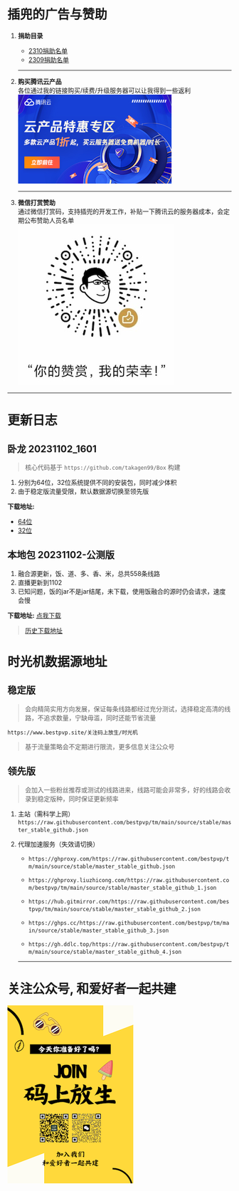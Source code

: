 <!--
 * @Author: bestpvp bestpvp@sina.com
 * @Date: 2023-09-12 15:56:58
 * @LastEditors: bestpvp bestpvp@sina.com
 * @LastEditTime: 2023-10-13 23:06:07
 * @FilePath: /tm/README.md
 * @Description: 这是默认设置,请设置`customMade`, 打开koroFileHeader查看配置 进行设置: https://github.com/OBKoro1/koro1FileHeader/wiki/%E9%85%8D%E7%BD%AE
-->
# 插兜的广告与赞助

1. **捐助目录**

    - [2310捐助名单](./donate/2310.md)
    - [2309捐助名单](./donate/2309.md)

    ***

2. **购买腾讯云产品**  
各位通过我的链接购买/续费/升级服务器可以让我得到一些返利  
[![支持插兜](./img/腾讯云邀请.jpg "支持插兜")](https://curl.qcloud.com/sjfCjc8D)

    ***

3. **微信打赏赞助**  
通过微信打赏码，支持插兜的开发工作，补贴一下腾讯云的服务器成本，会定期公布赞助人员名单  
![支持插兜](./img/打赏码.jpg "支持插兜")

***

# 更新日志

## 卧龙 20231102_1601

> 核心代码基于 ``https://github.com/takagen99/Box`` 构建

1. 分别为64位，32位系统提供不同的安装包，同时减少体积
2. 由于稳定版流量受限，默认数据源切换至领先版

**下载地址:**

- [64位](release/tm_wolong_64位_V1.0.20231102_1601.apk)
- [32位](release/tm_wolong_32位_V1.0.20231102_1601.apk)

## 本地包 20231102-公测版

1. 融合源更新，饭、道、多、香、米，总共558条线路
2. 直播更新到1102
3. 已知问题，饭的jar不是jar结尾，未下载，使用饭融合的源时仍会请求，速度会慢

**下载地址:** [点我下载](release/20231102-公测版.zip)

> [历史下载地址](https://github.com/bestpvp/tm/tree/main/release)

# 时光机数据源地址

## 稳定版

> 会向精简实用方向发展，保证每条线路都经过充分测试，选择稳定高清的线路，不追求数量，宁缺毋滥，同时还能节省流量

``https://www.bestpvp.site/关注码上放生/时光机``

> 基于流量策略会不定期进行限流，更多信息关注公众号

## 领先版

> 会加入一些粉丝推荐或测试的线路进来，线路可能会非常多，好的线路会收录到稳定版种，同时保证更新频率

1. 主站（需科学上网）
    ``https://raw.githubusercontent.com/bestpvp/tm/main/source/stable/master_stable_github.json``

2. 代理加速服务（失效请切换）
    - ``https://ghproxy.com/https://raw.githubusercontent.com/bestpvp/tm/main/source/stable/master_stable_github.json``

    - ``https://ghproxy.liuzhicong.com/https://raw.githubusercontent.com/bestpvp/tm/main/source/stable/master_stable_github_1.json``

    - ``https://hub.gitmirror.com/https://raw.githubusercontent.com/bestpvp/tm/main/source/stable/master_stable_github_2.json``

    - ``https://ghps.cc/https://raw.githubusercontent.com/bestpvp/tm/main/source/stable/master_stable_github_3.json``

    - ``https://gh.ddlc.top/https://raw.githubusercontent.com/bestpvp/tm/main/source/stable/master_stable_github_4.json``

    ***

# 关注公众号, 和爱好者一起共建

[![加入我们](./img/join.png "加入我们")](https://mp.weixin.qq.com/mp/appmsgalbum?__biz=MzUyNzg2NTM5Ng==&action=getalbum&album_id=3013702748250390530#wechat_redirect)
